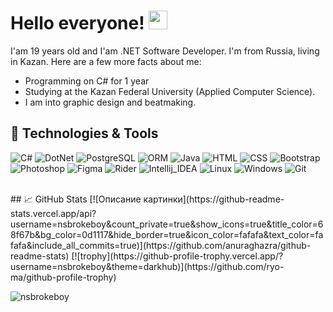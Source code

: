 # Hello everyone! <img src="https://raw.githubusercontent.com/MartinHeinz/MartinHeinz/master/wave.gif" width="30px">

I'am 19 years old and I'am .NET Software Developer. I'm from Russia, living in Kazan.
Here are a few more facts about me:
* Programming on C# for 1 year
* Studying at the Kazan Federal University (Applied Computer Science).
* I am into graphic design and beatmaking.

## 🔧 Technologies & Tools
![C#](https://img.shields.io/badge/Code-CSharp-informational?style=flat-square&logo=csharp&logoColor=white&color=59d16b)
![DotNet](https://img.shields.io/badge/Code-.NET-informational?style=flat-square&logo=dotnet&logoColor=white&color=59d16b)
![PostgreSQL](https://img.shields.io/badge/Tools-PostgreSQL-informational?style=flat-square&logo=postgresql&logoColor=white&color=59d16b)
![ORM](https://img.shields.io/badge/ORM-EntityFramework-informational?style=flat-square&logo=entityframework&logoColor=white&color=59d16b)
![Java](https://img.shields.io/badge/Code-Java-informational?style=flat-square&logo=java&logoColor=white&color=59d16b)
![HTML](https://img.shields.io/badge/Code-HTML-informational?style=flat-square&logo=html5&logoColor=white&color=59d16b)
![CSS](https://img.shields.io/badge/Code-CSS-informational?style=flat-square&logo=css3&logoColor=white&color=59d16b)
![Bootstrap](https://img.shields.io/badge/Code-BootStrap-informational?style=flat-square&logo=bootstrap&logoColor=white&color=59d16b)
![Photoshop](https://img.shields.io/badge/Tools-Photoshop-informational?style=flat-square&logo=photoshop&logoColor=white&color=59d16b)
![Figma](https://img.shields.io/badge/Tools-Figma-informational?style=flat-square&logo=figma&logoColor=white&color=59d16b)
![Rider](https://img.shields.io/badge/Editor-Rider-informational?style=flat-square&logo=rider&logoColor=white&color=59d16b)
![Intellij_IDEA](https://img.shields.io/badge/Editor-IntelliJ_IDEA-informational?style=flat-square&logo=intellij-idea&logoColor=white&color=59d16b)
![Linux](https://img.shields.io/badge/OS-Linux-informational?style=flat-square&logo=linux&logoColor=white&color=59d16b)
![Windows](https://img.shields.io/badge/OS-Windows-informational?style=flat-square&logo=windows&logoColor=white&color=59d16b)
![Git](https://img.shields.io/badge/Tools-Git-informational?style=flat-square&logo=Git&logoColor=white&color=59d16b)

</br>
## ​📈 GitHub Stats
[![Описание картинки](https://github-readme-stats.vercel.app/api?username=nsbrokeboy&count_private=true&show_icons=true&title_color=68f67b&bg_color=0d1117&hide_border=true&icon_color=fafafa&text_color=fafafa&include_all_commits=true)](https://github.com/anuraghazra/github-readme-stats)
[![trophy](https://github-profile-trophy.vercel.app/?username=nsbrokeboy&theme=darkhub)](https://github.com/ryo-ma/github-profile-trophy)

<p align="left"><img src="https://komarev.com/ghpvc/?username=nsbrokeboy&label=Profile%20views&color=2bbc8a&style=flat-square" alt="nsbrokeboy"/></p>
